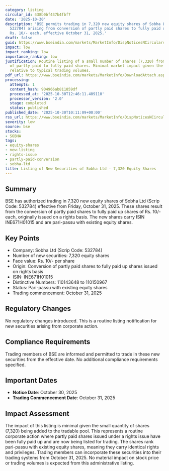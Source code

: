 ```yaml
---
category: listing
circular_id: 438b0bf437b4fbf7
date: '2025-10-30'
description: 'BSE permits trading in 7,320 new equity shares of Sobha Ltd (Scrip Code:
  532784) arising from conversion of partly paid shares to fully paid up shares of
  Rs. 10/- each, effective October 31, 2025.'
draft: false
guid: https://www.bseindia.com/markets/MarketInfo/DispNoticesNCirculars.aspx?Noticeid={21501E94-E90D-4B57-8903-0318841E5CE5}&noticeno=20251030-13&dt=10/30/2025&icount=13&totcount=26&flag=0
impact: low
impact_ranking: low
importance_ranking: low
justification: Routine listing of a small number of shares (7,320) from conversion
  of partly paid to fully paid shares. Minimal market impact given the small quantity
  relative to typical trading volumes.
pdf_url: https://www.bseindia.com/markets/MarketInfo/DownloadAttach.aspx?id=20251030-13&attachedId=
processing:
  attempts: 1
  content_hash: 904966ab811859df
  processed_at: '2025-10-30T12:46:11.409110'
  processor_version: '2.0'
  stage: completed
  status: published
published_date: '2025-10-30T10:11:09+00:00'
rss_url: https://www.bseindia.com/markets/MarketInfo/DispNoticesNCirculars.aspx?Noticeid={21501E94-E90D-4B57-8903-0318841E5CE5}&noticeno=20251030-13&dt=10/30/2025&icount=13&totcount=26&flag=0
severity: low
source: bse
stocks:
- SOBHA
tags:
- equity-shares
- new-listing
- rights-issue
- partly-paid-conversion
- sobha-ltd
title: Listing of New Securities of Sobha Ltd - 7,320 Equity Shares
---
```


## Summary

BSE has authorized trading in 7,320 new equity shares of Sobha Ltd (Scrip Code: 532784) effective from Friday, October 31, 2025. These shares result from the conversion of partly paid shares to fully paid up shares of Rs. 10/- each, originally issued on a rights basis. The new shares carry ISIN INE671H01015 and are pari-passu with existing equity shares.

## Key Points

- Company: Sobha Ltd (Scrip Code: 532784)
- Number of new securities: 7,320 equity shares
- Face value: Rs. 10/- per share
- Origin: Conversion of partly paid shares to fully paid up shares issued on rights basis
- ISIN: INE671H01015
- Distinctive Numbers: 110143648 to 110150967
- Status: Pari-passu with existing equity shares
- Trading commencement: October 31, 2025

## Regulatory Changes

No regulatory changes introduced. This is a routine listing notification for new securities arising from corporate action.

## Compliance Requirements

Trading members of BSE are informed and permitted to trade in these new securities from the effective date. No additional compliance requirements specified.

## Important Dates

- **Notice Date**: October 30, 2025
- **Trading Commencement Date**: October 31, 2025

## Impact Assessment

The impact of this listing is minimal given the small quantity of shares (7,320) being added to the tradable pool. This represents a routine corporate action where partly paid shares issued under a rights issue have been fully paid up and are now being listed for trading. The shares rank pari-passu with existing equity shares, meaning they carry identical rights and privileges. Trading members can incorporate these securities into their trading systems from October 31, 2025. No material impact on stock price or trading volumes is expected from this administrative listing.